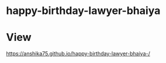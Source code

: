 # happy-birthday-lawyer-bhaiya

# View 

https://anshika75.github.io/happy-birthday-lawyer-bhaiya-/
